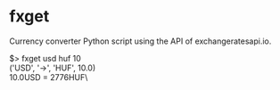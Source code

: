 # fxget

Currency converter Python script using the API of exchangeratesapi.io.

$> fxget usd huf 10\
('USD', '->', 'HUF', 10.0)\
10.0USD = 2776HUF\


